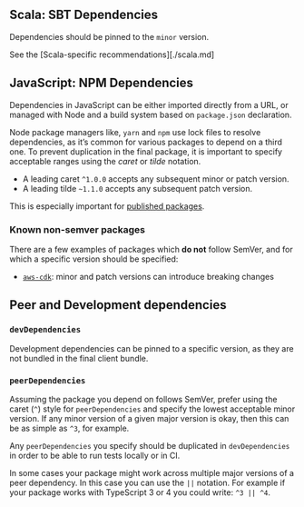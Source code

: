 ## Scala: SBT Dependencies

Dependencies should be pinned to the `minor` version.

See the [Scala-specific recommendations][./scala.md] 

## JavaScript: NPM Dependencies

Dependencies in JavaScript can be either imported directly from a URL,
or managed with Node and a build system based on `package.json` declaration.

Node package managers like, `yarn` and `npm` use lock files to resolve
dependencies, as it’s common for various packages to depend on a third one.
To prevent duplication in the final package, it is important to specify
acceptable ranges using the _caret_ or _tilde_ notation.

- A leading caret `^1.0.0` accepts any subsequent minor or patch version.
- A leading tilde `~1.1.0` accepts any subsequent patch version.

This is especially important for [published packages](./npm-packages.md).

### Known non-semver packages

There are a few examples of packages which **do not** follow SemVer, and for
which a specific version should be specified:

- [`aws-cdk`][]: minor and patch versions can introduce breaking changes

[`aws-cdk`]: https://www.npmjs.com/package/aws-cdk
## Peer and Development dependencies

### `devDependencies`

Development dependencies can be pinned to a specific version, as they are not
bundled in the final client bundle.

### `peerDependencies`

Assuming the package you depend on follows SemVer, prefer using the caret (`^`)
style for `peerDependencies` and specify the lowest acceptable minor version. If
any minor version of a given major version is okay, then this can be as simple
as `^3`, for example.

Any `peerDependencies` you specify should be duplicated in `devDependencies` in
order to be able to run tests locally or in CI.

In some cases your package might work across multiple major versions of a peer
dependency. In this case you can use the `||` notation. For example if your
package works with TypeScript 3 or 4 you could write: `^3 || ^4`.
